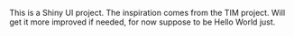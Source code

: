This is a Shiny UI project. The inspiration comes from the TIM project. Will get it more improved if needed, for now suppose to be Hello World just.